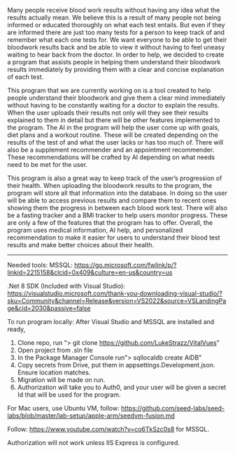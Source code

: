 Many people receive blood work results without having any idea what the results actually mean. We believe this is a result of many people not being informed or educated thoroughly on what each test entails. But even if they are informed there are just too many tests for a person to keep track of and remember what each one tests for. We want everyone to be able to get their bloodwork results back and be able to view it without having to feel uneasy waiting to hear back from the doctor. In order to help, we decided to create a program that assists people in helping them understand their bloodwork results immediately by providing them with a clear and concise explanation of each test.

This program that we are currently working on is a tool created to help people understand their bloodwork and give them a clear mind immediately without having to be constantly waiting for a doctor to explain the results. When the user uploads their results not only will they see their results explained to them in detail but there will be other features implemented to the program. The AI in the program will help the user come up with goals, diet plans and a workout routine. These will be created depending on the results of the test of and what the user lacks or has too much of. There will also be a supplement recommender and an appointment recommender. These recommendations will be crafted by AI depending on what needs need to be met for the user.

This program is also a great way to keep track of the user’s progression of their health. When uploading the bloodwork results to the program, the program will store all that information into the database. In doing so the user will be able to access previous results and compare them to recent ones showing them the progress in between each blood work test. There will also be a fasting tracker and a BMI tracker to help users monitor progress. These are only a few of the features that the program has to offer. Overall, the program uses medical information, AI help, and personalized recommendation to make it easier for users to understand their blood test results and make better choices about their health.

<hr>

Needed tools:
MSSQL: https://go.microsoft.com/fwlink/p/?linkid=2215158&clcid=0x409&culture=en-us&country=us

.Net 8 SDK (Included with Visual Studio): https://visualstudio.microsoft.com/thank-you-downloading-visual-studio/?sku=Community&channel=Release&version=VS2022&source=VSLandingPage&cid=2030&passive=false

To run program locally:
After Visual Studio and MSSQL are installed and ready,
1) Clone repo, run "> git clone https://github.com/LukeStrazz/VitalVues"
2) Open project from .sln file
3) In the Package Manager Console run"> sqllocaldb create AiDB"
4) Copy secrets from Drive, put them in appsettings.Development.json. Ensure location matches.
5) Migration will be made on run.
6) Authorization will take you to Auth0, and your user will be given a secret Id that will be used for the program.

For Mac users, use Ubuntu VM, follow: https://github.com/seed-labs/seed-labs/blob/master/lab-setup/apple-arm/seedvm-fusion.md

Follow: https://www.youtube.com/watch?v=co6TkSzc0s8 for MSSQL.

Authorization will not work unless IIS Express is configured. 